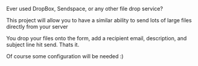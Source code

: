 Ever used DropBox, Sendspace, or any other file drop service?

This project will allow you to have a similar ability to send lots of large files directly from your server

You drop your files onto the form, add a recipient email, description, and subject line hit send. 
Thats it. 

Of course some configuration will be needed :) 

